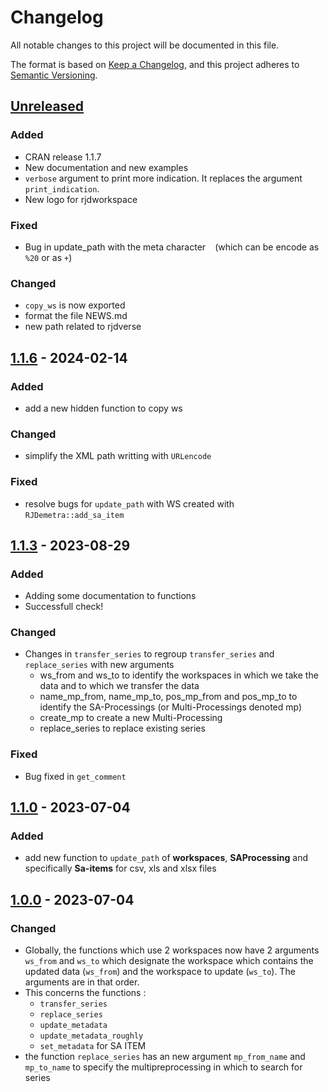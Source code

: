 # Changelog

All notable changes to this project will be documented in this file.

The format is based on [Keep a Changelog](https://keepachangelog.com/en/1.1.0/),
and this project adheres to [Semantic Versioning](https://semver.org/spec/v2.0.0.html).


## [Unreleased]


### Added

* CRAN release 1.1.7
* New documentation and new examples
* `verbose` argument to print more indication. It replaces the argument `print_indication`.
* New logo for rjdworkspace

### Fixed

* Bug in update_path with the meta character ` ` (which can be encode as `%20` or as `+`)

### Changed

* `copy_ws` is now exported
* format the file NEWS.md
* new path related to rjdverse


## [1.1.6] - 2024-02-14

### Added

* add a new hidden function to copy ws

### Changed

* simplify the XML path writting with `URLencode`

### Fixed

* resolve bugs for `update_path` with WS created with `RJDemetra::add_sa_item`


## [1.1.3] - 2023-08-29

### Added

* Adding some documentation to functions
* Successfull check!

### Changed

* Changes in `transfer_series` to regroup `transfer_series` and `replace_series` with new arguments
    * ws_from and ws_to to identify the workspaces in which we take the data and to which we transfer the data
    * name_mp_from, name_mp_to, pos_mp_from and pos_mp_to to identify the SA-Processings (or Multi-Processings denoted mp)
    * create_mp to create a new Multi-Processing
    * replace_series to replace existing series
    
### Fixed

* Bug fixed in `get_comment`


## [1.1.0] - 2023-07-04

### Added

* add new function to `update_path` of **workspaces**, **SAProcessing** and specifically **Sa-items** for csv, xls and xlsx files


## [1.0.0] - 2023-07-04

### Changed

* Globally, the functions which use 2 workspaces now have 2 arguments `ws_from` and `ws_to` which designate the workspace which contains the updated data (`ws_from`) and the workspace to update (`ws_to`). The arguments are in that order. 
* This concerns the functions :
    * `transfer_series`
    * `replace_series`
    * `update_metadata`
    * `update_metadata_roughly`
    * `set_metadata` for SA ITEM
* the function `replace_series` has an new argument `mp_from_name` and `mp_to_name` to specify the multipreprocessing in which to search for series

[unreleased]: https://github.com/InseeFrLab/rjdworkspace/compare/v1.1.6...HEAD
[1.1.6]: https://github.com/InseeFrLab/rjdworkspace/compare/v1.1.3...v1.1.6
[1.1.3]: https://github.com/InseeFrLab/rjdworkspace/compare/v1.1.0...v1.1.3
[1.1.0]: https://github.com/InseeFrLab/rjdworkspace/compare/v1.0.0...v1.1.0
[1.0.0]: https://github.com/InseeFrLab/rjdworkspace/releases/tag/v1.0.0
